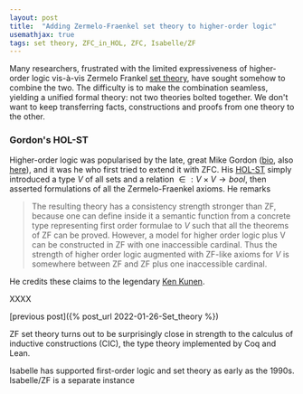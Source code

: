 ```yaml
---
layout: post
title:  "Adding Zermelo-Fraenkel set theory to higher-order logic"
usemathjax: true 
tags: set theory, ZFC_in_HOL, ZFC, Isabelle/ZF
---
```


Many researchers, frustrated with the limited expressiveness of higher-order logic vis-à-vis Zermelo Frankel [set theory](https://plato.stanford.edu/entries/set-theory/), have sought somehow to combine the two.
The difficulty is to make the combination seamless, yielding a unified formal theory: not two theories bolted together.
We don't want to keep transferring facts, constructions and proofs from one theory to the other.

### Gordon's HOL-ST

Higher-order logic was popularised by the late, great Mike Gordon ([bio](https://royalsocietypublishing.org/doi/10.1098/rsbm.2018.0019), also [here](https://arxiv.org/abs/1806.04002)),
and it was he who first tried to extend it with ZFC.
His [HOL-ST](https://rdcu.be/cJhwy) simply introduced a type
$V$ of all sets and a relation ${\in} : V\times V \to bool$, then asserted formulations of all the Zermelo-Fraenkel axioms.
He remarks

> The resulting theory has a consistency strength stronger than ZF, because one can define inside it a semantic function from a concrete type representing first order formulae to $V$ such that all the theorems of ZF can be proved. However, a model for higher order logic plus V can be constructed in ZF with one inaccessible cardinal. Thus the strength of higher order logic augmented with ZF-like axioms for $V$ is somewhere between ZF and ZF plus one inaccessible cardinal.

He credits these claims to the legendary [Ken Kunen](https://hilbert.math.wisc.edu/node/829).


XXXX

[previous post]({% post_url 2022-01-26-Set_theory %}) 

ZF set theory turns out to be surprisingly close in strength to the calculus of inductive constructions (CIC), the type theory implemented by Coq and Lean.

Isabelle has supported first-order logic and set theory as early as the 1990s. Isabelle/ZF is a separate instance
